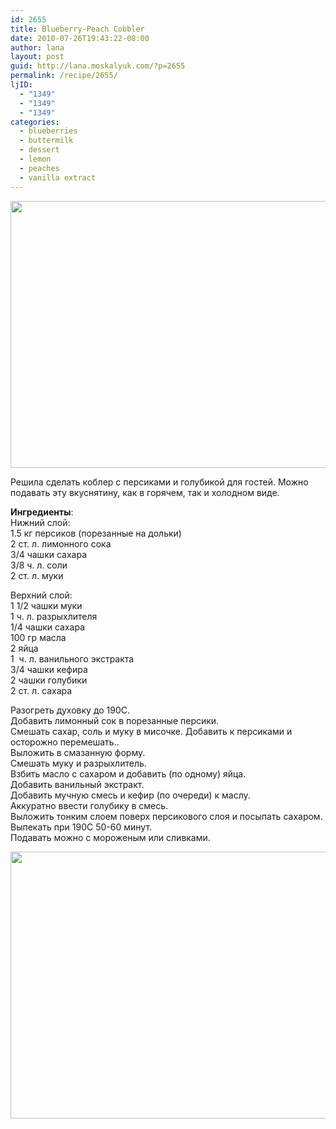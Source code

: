 ```yaml
---
id: 2655
title: Blueberry-Peach Cobbler
date: 2010-07-26T19:43:22-08:00
author: lana
layout: post
guid: http://lana.moskalyuk.com/?p=2655
permalink: /recipe/2655/
ljID:
  - "1349"
  - "1349"
  - "1349"
categories:
  - blueberries
  - buttermilk
  - dessert
  - lemon
  - peaches
  - vanilla extract
---
```

<img loading="lazy" class="alignnone" title="blueberry-peach cobbler" src="http://farm5.static.flickr.com/4120/4830126389_ed963bfebf_z.jpg" alt="" width="640" height="427" />

Решила сделать коблер с персиками и голубикой для гостей. Можно подавать эту вкуснятину, как в горячем, так и холодном виде.

**Ингредиенты**:  
Нижний слой:  
1.5 кг персиков (порезанные на дольки)  
2 ст. л. лимонного сока  
3/4 чашки сахара  
3/8 ч. л. соли  
2 ст. л. муки

Верхний слой:  
1 1/2 чашки муки  
1 ч. л. разрыхлителя  
1/4 чашки сахара  
100 гр масла  
2 яйца  
1  ч. л. ванильного экстракта  
3/4 чашки кефира  
2 чашки голубики  
2 ст. л. сахара

Разогреть духовку до 190С.  
Добавить лимонный сок в порезанные персики.  
Смешать сахар, соль и муку в мисочке. Добавить к персиками и осторожно перемешать..  
Выложить в смазанную форму.  
Смешать муку и разрыхлитель.  
Взбить масло с сахаром и добавить (по одному) яйца.  
Добавить ванильный экстракт.  
Добавить мучную смесь и кефир (по очереди) к маслу.  
Аккуратно ввести голубику в смесь.  
Выложить тонким слоем поверх персикового слоя и посыпать сахаром.  
Выпекать при 190С 50-60 минут.  
Подавать можно с мороженым или сливками.

<img loading="lazy" class="alignnone" title="blueberry-peach cobbler" src="http://farm5.static.flickr.com/4077/4830116083_16b4b6ac70_z.jpg" alt="" width="640" height="427" />